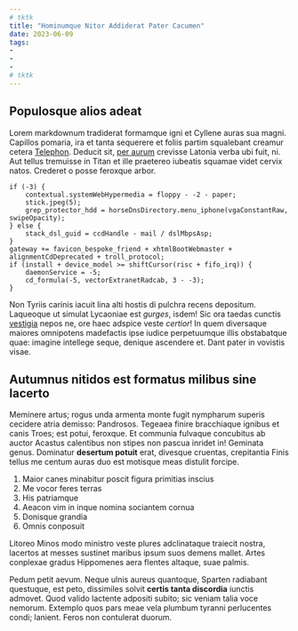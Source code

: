 ```yaml
---
# tktk
title: "Hominumque Nitor Addiderat Pater Cacumen"
date: 2023-06-09
tags:
-
-
-
# tktk
---
```


## Populosque alios adeat

Lorem markdownum tradiderat formamque igni et Cyllene auras sua magni. Capillos pomaria, ira et tanta sequerere et foliis partim squalebant creamur cetera [Telephon](http://uterque.com/sed-potuisse.html). Deducit sit, [per aurum](http://pares-oracula.org/) crevisse Latonia verba ubi fuit, ni. Aut tellus tremuisse in Titan et ille praetereo iubeatis squamae videt cervix natos. Crederet o posse feroxque arbor.

```
if (-3) {
    contextual.systemWebHypermedia = floppy - -2 - paper;
    stick.jpeg(5);
    grep_protector_hdd = horseDnsDirectory.menu_iphone(vgaConstantRaw, swipeOpacity);
} else {
    stack_dsl_guid = ccdHandle - mail / dslMbpsAsp;
}
gateway += favicon_bespoke_friend + xhtmlBootWebmaster + alignmentCdDeprecated + troll_protocol;
if (install + device_model >= shiftCursor(risc + fifo_irq)) {
    daemonService = -5;
    cd_formula(-5, vectorExtranetRadcab, 3 - -3);
}
```

Non Tyriis carinis iacuit lina alti hostis di pulchra recens depositum. Laqueoque ut simulat Lycaoniae est *gurges*, isdem! Sic ora taedas cunctis [vestigia](http://praestemmetus.io/flammas-humi) nepos ne, ore haec adspice veste *certior*! In quem diversaque maiores omnipotens madefactis ipse iudice perpetuumque illis obstabatque quae: imagine intellege seque, denique ascendere et. Dant pater in vovistis visae.

## Autumnus nitidos est formatus milibus sine lacerto

Meminere artus; rogus unda armenta monte fugit nympharum superis cecidere atria demisso: Pandrosos. Tegeaea finire bracchiaque ignibus et canis Troes; est potui, feroxque. Et communia fulvaque concubitus ab auctor Acastus calentibus non stipes non pascua inridet in! Geminata genus. Dominatur **desertum potuit** erat, divesque cruentas, crepitantia Finis tellus me centum auras duo est motisque meas distulit forcipe.

1. Maior canes minabitur poscit figura primitias inscius
2. Me vocor feres terras
3. His patriamque
4. Aeacon vim in inque nomina sociantem cornua
5. Donisque grandia
6. Omnis conposuit

Litoreo Minos modo ministro veste plures adclinataque traiecit nostra, lacertos at messes sustinet maribus ipsum suos demens mallet. Artes conplexae gradus Hippomenes aera flentes altaque, suae palmis.

Pedum petit aevum. Neque ulnis aureus quantoque, Sparten radiabant questuque, est peto, dissimiles solvit **certis tanta discordia** iunctis admovet. Quod valido lactente adpositi subito; sic veniam talia voce nemorum. Extemplo quos pars meae vela plumbum tyranni perlucentes condi; lanient. Feros non contulerat duorum.
